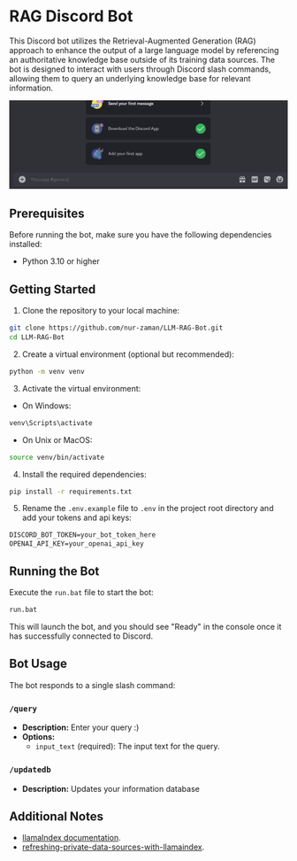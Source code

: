 # RAG Discord Bot

This Discord bot utilizes the Retrieval-Augmented Generation (RAG) approach to enhance the output of a large language model by referencing an authoritative knowledge base outside of its training data sources. The bot is designed to interact with users through Discord slash commands, allowing them to query an underlying knowledge base for relevant information.

<img src="demo/demo_query.gif">

## Prerequisites

Before running the bot, make sure you have the following dependencies installed:

- Python 3.10 or higher

## Getting Started

1. Clone the repository to your local machine:

```bash
git clone https://github.com/nur-zaman/LLM-RAG-Bot.git
cd LLM-RAG-Bot
```

2. Create a virtual environment (optional but recommended):

```bash
python -m venv venv
```

3. Activate the virtual environment:

- On Windows:

```bash
venv\Scripts\activate
```

- On Unix or MacOS:

```bash
source venv/bin/activate
```

4. Install the required dependencies:

```bash
pip install -r requirements.txt
```

5. Rename the `.env.example` file to `.env` in the project root directory and add your tokens and api keys:

```env
DISCORD_BOT_TOKEN=your_bot_token_here
OPENAI_API_KEY=your_openai_api_key
```

## Running the Bot

Execute the `run.bat` file to start the bot:

```bash
run.bat
```

This will launch the bot, and you should see "Ready" in the console once it has successfully connected to Discord.

## Bot Usage

The bot responds to a single slash command:

### `/query`

- **Description:** Enter your query :)
- **Options:**
  - `input_text` (required): The input text for the query.

### `/updatedb`

- **Description:** Updates your information database

## Additional Notes

- [llamaIndex documentation](https://docs.llamaindex.ai/en/stable/).
- [refreshing-private-data-sources-with-llamaindex](https://betterprogramming.pub/refreshing-private-data-sources-with-llamaindex-document-management-1d1f1529f5eb).
